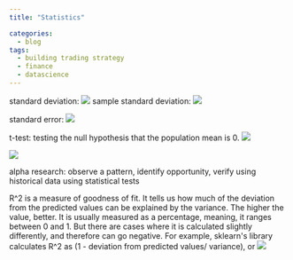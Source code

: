 ```yaml
---
title: "Statistics"

categories:
  - blog
tags:
  - building trading strategy
  - finance
  - datascience
---
```


standard deviation: <img src="https://render.githubusercontent.com/render/math?math=\sqrt{\frac{\sum_{i=1}^{n} (x-\overline{\rm x})^2}{n}}">
sample standard deviation: <img src="https://render.githubusercontent.com/render/math?math=\sqrt{\frac{\sum_{i=1}^{n} (x-\overline{\rm x})^2}{n-1}}">

standard error: <img src="https://render.githubusercontent.com/render/math?math=\frac {sample%20 standard%20 deviation}{\sqrt{n}} ">

t-test: testing the null hypothesis that the population mean is 0.
<img src="https://render.githubusercontent.com/render/math?math=t%20=%20\frac%20{x-\mu}{sample%20%20SD_{\overline%20{x}}} = \frac%20{x}{sample%20%20SD_{\overline%20{x}}}">

<img src="https://render.githubusercontent.com/render/math?math=e^{i%20\pi}%20=%20-1">

alpha research: observe a pattern, identify opportunity, verify using historical data using statistical tests

R^2 is a measure of goodness of fit. It tells us how much of the deviation from the predicted values can be explained by the variance. The higher the value, better. It is usually measured as a percentage, meaning, it ranges between 0 and 1. But there are cases where it is calculated slightly differently, and therefore can go negative. For example, sklearn's library calculates R^2 as (1 - deviation from predicted values/ variance), or <img src="https://render.githubusercontent.com/render/math?math=R^2 = 1 - \frac{\sum_{i=1}^{n} (x-\tilde{x})^2 } {\sum_{i=1}^{n} (x-\overline{x})^2}">
